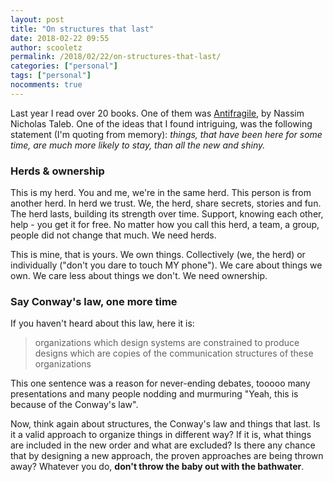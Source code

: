 ```yaml
---
layout: post
title: "On structures that last"
date: 2018-02-22 09:55
author: scooletz
permalink: /2018/02/22/on-structures-that-last/
categories: ["personal"]
tags: ["personal"]
nocomments: true
---
```


Last year I read over 20 books. One of them was [Antifragile](https://www.goodreads.com/review/show/2152216916), by Nassim Nicholas Taleb. One of the ideas that I found intriguing, was the following statement (I'm quoting from memory): *things, that have been here for some time, are much more likely to stay, than all the new and shiny.*

### Herds & ownership

This is my herd. You and me, we're in the same herd. This person is from another herd. In herd we trust. We, the herd, share secrets, stories and fun. The herd lasts, building its strength over time. Support, knowing each other, help - you get it for free. No matter how you call this herd, a team, a group, people did not change that much. We need herds.

This is mine, that is yours. We own things. Collectively (we, the herd) or individually ("don't you dare to touch MY phone"). We care about things we own. We care less about things we don't. We need ownership.

### Say Conway's law, one more time

If you haven't heard about this law, here it is:

> organizations which design systems are constrained to produce designs which are copies of the communication structures of these organizations

This one sentence was a reason for never-ending debates, tooooo many presentations and many people nodding and murmuring "Yeah, this is because of the Conway's law".

Now, think again about structures, the Conway's law and things that last. Is it a valid approach to organize things in different way? If it is, what things are included in the new order and what are excluded? Is there any chance that by designing a new approach, the proven approaches are being thrown away? Whatever you do, **don't throw the baby out with the bathwater**.
